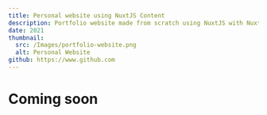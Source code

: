 ```yaml
---
title: Personal website using NuxtJS Content
description: Portfolio website made from scratch using NuxtJS with NuxtJS Content and SCSS.
date: 2021
thumbnail:
  src: /Images/portfolio-website.png
  alt: Personal Website
github: https://www.github.com
---
```


# Coming soon
